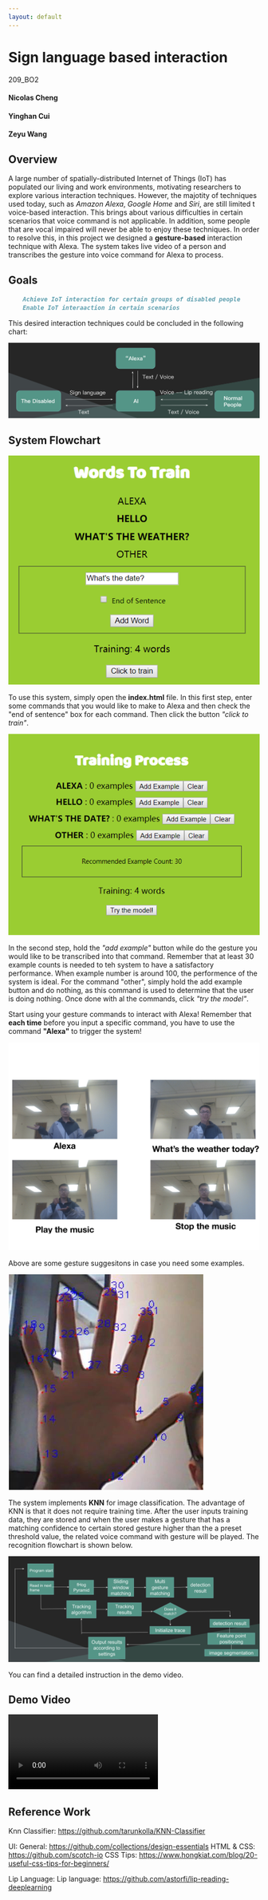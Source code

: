 ```yaml
---
layout: default
---
```


# Sign language based interaction

209_BO2
#### Nicolas Cheng
#### Yinghan Cui
#### Zeyu Wang


## Overview
A large number of spatially-distributed Internet of Things (IoT) has populated our living and work environments, motivating researchers to explore various interaction techniques. However, the majotity of techniques used today, such as *Amazon Alexa*, *Google Home* and *Siri*, are still limited t voice-based interaction. This brings about various difficulties in certain scenarios that voice command is not applicable. In addition, some people that are vocal impaired will never be able to enjoy these techniques. In order to resolve this, in this project we designed a **gesture-based** interaction technique with Alexa. The system takes live video of a person and transcribes the gesture into voice command for Alexa to process.

## Goals
```markdown
    Achieve IoT interaction for certain groups of disabled people
    Enable IoT interaaction in certain scenarios
```
This desired interaction techniques could be concluded in the following chart:

![Interaction Design](https://github.com/nickycheng4/209_BO2/blob/master/209_bakeoff_2/supportive_images/overview.png)

## System Flowchart

![Training Page](https://github.com/nickycheng4/209_BO2/blob/master/209_bakeoff_2/supportive_images/input.png)

To use this system, simply open the **index.html** file. In this first step, enter some commands that you would like to make to Alexa and then check the "end of sentence" box for each command. Then click the button *"click to train"*. 

![Training Process](https://github.com/nickycheng4/209_BO2/blob/master/209_bakeoff_2/supportive_images/trains.png)

In the second step, hold the *"add example"* button while do the gesture you would like to be transcribed into that command. Remember that at least 30 example counts is needed to teh system to have a satisfactory performance. When example number is around 100, the performence of the system is ideal. For the command "other", simply hold the add example button and do nothing, as this command is used to determine that the user is doing nothing. Once done with al the commands, click *"try the model"*.

Start using your gesture commands to interact with Alexa! Remember that **each time** before you input a specific command, you have to use the command **"Alexa"** to trigger the system! 

![Examples](https://github.com/nickycheng4/209_BO2/blob/master/209_bakeoff_2/supportive_images/2.jpg)

Above are some gesture suggesitons in case you need some examples.

![Hand recognition example](https://github.com/nickycheng4/209_BO2/blob/master/209_bakeoff_2/supportive_images/hand1.jpeg)

The system implements **KNN** for image classification. The advantage of KNN is that it does not require training time. After the user inputs training data, they are stored and when the user makes a gesture that has a matching confidence to certain stored gesture higher than the a preset threshold value, the related voice command with gesture will be played. The recognition flowchart is shown below. 

![Gesture Flowchart](https://github.com/nickycheng4/209_BO2/blob/master/209_bakeoff_2/supportive_images/gesture_flowchart.png)

You can find a detailed instruction in the demo video.

## Demo Video
![209HCI_bakeoff2_demo_2.mp4](https://github.com/nickycheng4/209_BO2/blob/master/209HCI_bakeoff2_demo_2.mp4)

## Reference Work

Knn Classifier:
https://github.com/tarunkolla/KNN-Classifier

UI:
General: https://github.com/collections/design-essentials
HTML & CSS: https://github.com/scotch-io
CSS Tips: https://www.hongkiat.com/blog/20-useful-css-tips-for-beginners/

Lip Language:
Lip language: https://github.com/astorfi/lip-reading-deeplearning
